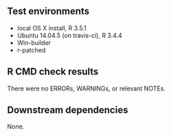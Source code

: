## Test environments
* local OS X install, R 3.5.1
* Ubuntu 14.04.5 (on travis-ci), R 3.4.4
* Win-builder
* r-patched 

## R CMD check results
There were no ERRORs, WARNINGs, or relevant NOTEs. 

## Downstream dependencies
None.